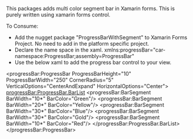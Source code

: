 This packages adds multi color segment bar in Xamarin forms. This is purely written using xamarin forms control.

To Consume:
* Add the nugget package "ProgressBarWithSegment" to Xamarin Forms Project. No need to add in the platform specific project.
* Declare the name space in the xaml. xmlns:progressBar="car-namespace:ProgressBar;assembly=ProgressBar"
* Use the below xaml to add the progress bar control to your view.


<progressBar:ProgressBar ProgressBarHeight="10" ProgressBarWidth="250" CornerRadius="5" VerticalOptions="CenterAndExpand" HorizontalOptions="Center">
<progressBar:ProgressBar.BarList>
<progressBar:BarSegment BarWidth="10*" BarColor="Green"/>
<progressBar:BarSegment BarWidth="20*" BarColor="Yellow"/>
<progressBar:BarSegment BarWidth="30*" BarColor="Blue"/>
<progressBar:BarSegment BarWidth="30*" BarColor="Gold"/>
<progressBar:BarSegment BarWidth="10*" BarColor="Red"/>
</progressBar:ProgressBar.BarList>
</progressBar:ProgressBar>
